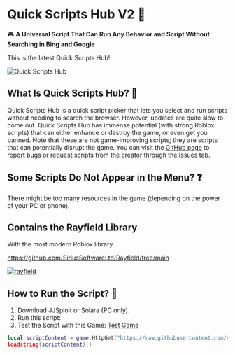 # Quick Scripts Hub V2 📌

🎮 **A Universal Script That Can Run Any Behavior and Script Without Searching in Bing and Google**

This is the latest Quick Scripts Hub!

![Quick Scripts Hub](https://raw.githubusercontent.com/AndresDev859674/Quick-Scripts-Hub-V2/refs/heads/main/game.png)


## What Is Quick Scripts Hub? 🤔

Quick Scripts Hub is a quick script picker that lets you select and run scripts without needing to search the browser. However, updates are quite slow to come out. Quick Scripts Hub has immense potential (with strong Roblox scripts) that can either enhance or destroy the game, or even get you banned. Note that these are not game-improving scripts; they are scripts that can potentially disrupt the game. You can visit the [GitHub page](https://github.com/AndresDev859674/Quick-Scripts-Hub-V2) to report bugs or request scripts from the creator through the Issues tab.

## Some Scripts Do Not Appear in the Menu? ❓

There might be too many resources in the game (depending on the power of your PC or phone).

## Contains the Rayfield Library

With the most modern Roblox library

https://github.com/SiriusSoftwareLtd/Rayfield/tree/main

[![rayfield](https://user-images.githubusercontent.com/77512805/197843157-3485a6e4-7b18-4372-8277-f3a2e7bd0317.png)](https://sirius.menu/discord)

## How to Run the Script? 🚀

1. Download JJSploit or Solara (PC only).
2. Run this script:
3. Test the Script with this Game: [Test Game](https://www.roblox.com/es/games/4483381587/a-literal-baseplate)

```lua
local scriptContent = game:HttpGet("https://raw.githubusercontent.com/AndresDev859674/Quick-Scripts-Hub-V2/main/main.lua")
loadstring(scriptContent)()

